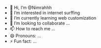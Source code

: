 - 👋 Hi, I’m @Nimrahhh
- 👀 I’m interested in internet surffing 
- 🌱 I’m currently learning web customization
- 💞️ I’m looking to collaborate ... 
- 📫 How to reach me ...
- 😄 Pronouns: ...
- ⚡ Fun fact: ...

<!---
Nimrahhh/Nimrahhh is a ✨ special ✨ repository because its `README.md` (this file) appears on your GitHub profile.
You can click the Preview link to my website about fashion "https://styleandslaying.online/
--->
